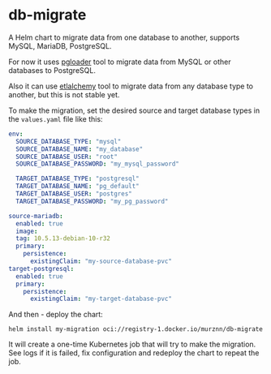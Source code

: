 # db-migrate

A Helm chart to migrate data from one database to another, supports MySQL,
MariaDB, PostgreSQL.

For now it uses [pgloader](https://github.com/dimitri/pgloader) tool to migrate data from MySQL or other databases to PostgreSQL.

Also it can use [etlalchemy](https://github.com/seanharr11/etlalchemy) tool to migrate data from any database type to another, but this is not stable yet.

To make the migration, set the desired source and target database types in the
`values.yaml` file like this:

```yaml
env:
  SOURCE_DATABASE_TYPE: "mysql"
  SOURCE_DATABASE_NAME: "my_database"
  SOURCE_DATABASE_USER: "root"
  SOURCE_DATABASE_PASSWORD: "my_mysql_password"

  TARGET_DATABASE_TYPE: "postgresql"
  TARGET_DATABASE_NAME: "pg_default"
  TARGET_DATABASE_USER: "postgres"
  TARGET_DATABASE_PASSWORD: "my_pg_password"

source-mariadb:
  enabled: true
  image:
  tag: 10.5.13-debian-10-r32
  primary:
    persistence:
      existingClaim: "my-source-database-pvc"
target-postgresql:
  enabled: true
  primary:
    persistence:
      existingClaim: "my-target-database-pvc"
```

And then - deploy the chart:

```
helm install my-migration oci://registry-1.docker.io/murznn/db-migrate
```

It will create a one-time Kubernetes job that will try to make the migration.
See logs if it is failed, fix configuration and redeploy the chart to repeat
the job.
